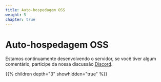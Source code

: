 ```yaml
---
title: Auto-hospedagem OSS
weight: 5
chapter: true
---
```


# Auto-hospedagem OSS

Estamos continuamente desenvolvendo o servidor, se você tiver algum comentário, participe da nossa discussão [Discord](https://discord.com/invite/nDceKgxnkV).

{{% children depth="3" showhidden="true" %}}

